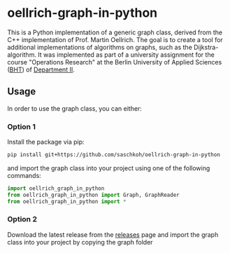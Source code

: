 # oellrich-graph-in-python
This is a Python implementation of a generic graph class, derived from the C++ implementation of Prof. Martin Oellrich. The goal is to create a tool for additional implementations of algorithms on graphs, such as the Dijkstra-algorithm. It was implemented as part of a university assignment for the course "Operations Research" at the Berlin University of Applied Sciences ([BHT](https://www.bht-berlin.de/)) of [Department II](https://www.bht-berlin.de/ii).

## Usage
In order to use the graph class, you can either:
### Option 1
Install the package via pip:
```bash
pip install git+https://github.com/saschkoh/oellrich-graph-in-python
```
and import the graph class into your project using one of the following commands:
```python
import oellrich_graph_in_python
from oellrich_graph_in_python import Graph, GraphReader
from oellrich_graph_in_python import *
```
### Option 2
Download the latest release from the [releases](https://github.com/saschkoh/oellrich-graph-in-python/releases) page and import the graph class into your project by copying the graph folder